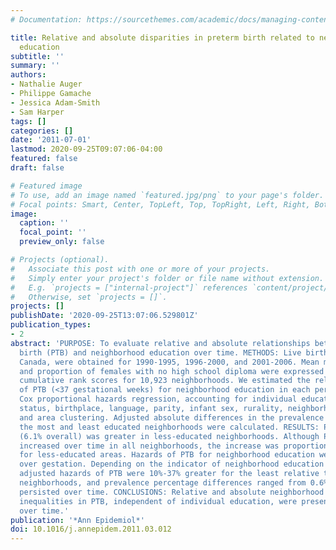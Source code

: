 ```yaml
---
# Documentation: https://sourcethemes.com/academic/docs/managing-content/

title: Relative and absolute disparities in preterm birth related to neighborhood
  education
subtitle: ''
summary: ''
authors:
- Nathalie Auger
- Philippe Gamache
- Jessica Adam-Smith
- Sam Harper
tags: []
categories: []
date: '2011-07-01'
lastmod: 2020-09-25T09:07:06-04:00
featured: false
draft: false

# Featured image
# To use, add an image named `featured.jpg/png` to your page's folder.
# Focal points: Smart, Center, TopLeft, Top, TopRight, Left, Right, BottomLeft, Bottom, BottomRight.
image:
  caption: ''
  focal_point: ''
  preview_only: false

# Projects (optional).
#   Associate this post with one or more of your projects.
#   Simply enter your project's folder or file name without extension.
#   E.g. `projects = ["internal-project"]` references `content/project/deep-learning/index.md`.
#   Otherwise, set `projects = []`.
projects: []
publishDate: '2020-09-25T13:07:06.529801Z'
publication_types:
- 2
abstract: 'PURPOSE: To evaluate relative and absolute relationships between preterm
  birth (PTB) and neighborhood education over time. METHODS: Live births in Québec,
  Canada, were obtained for 1990-1995, 1996-2000, and 2001-2006. Mean maternal education
  and proportion of females with no high school diploma were expressed as continuous
  cumulative rank scores for 10,923 neighborhoods. We estimated the relative hazard
  of PTB (<37 gestational weeks) for neighborhood education in each period by using
  Cox proportional hazards regression, accounting for individual education, age, marital
  status, birthplace, language, parity, infant sex, rurality, neighborhood income,
  and area clustering. Adjusted absolute differences in the prevalence of PTB between
  the most and least educated neighborhoods were calculated. RESULTS: PTB prevalence
  (6.1% overall) was greater in less-educated neighborhoods. Although PTB proportions
  increased over time in all neighborhoods, the increase was proportionately greater
  for less-educated areas. Hazards of PTB for neighborhood education were proportional
  over gestation. Depending on the indicator of neighborhood education and period,
  adjusted hazards of PTB were 10%-37% greater for the least relative to most educated
  neighborhoods, and prevalence percentage differences ranged from 0.6% to 1.9%. Associations
  persisted over time. CONCLUSIONS: Relative and absolute neighborhood educational
  inequalities in PTB, independent of individual education, were present and persistent
  over time.'
publication: '*Ann Epidemiol*'
doi: 10.1016/j.annepidem.2011.03.012
---
```

